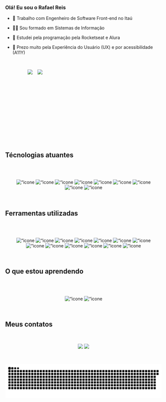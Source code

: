 ### Olá! Eu sou o Rafael Reis

- 🏦 Trabalho com Engenheiro de Software Front-end no Itaú
- 👨‍🎓 Sou formado em Sistemas de Informação
- 📱 Estudei pela programação pela Rocketseat e Alura
- 🚀 Prezo muito pela Experiência do Usuário (UX) e por acessibilidade (A11Y) 

  <div style="display: flex; padding: 2rem; gap:1rem" align="center">
  <br>

  <img loading="lazy" height="200rem" src="https://github-readme-stats.vercel.app/api?username=rafael-araujo-reis&show_icons=true&theme=dracula&include_all_commits=true&count_private=true"/>

  <img loading="lazy" height="200rem" src="https://github-readme-stats.vercel.app/api/top-langs/?username=rafael-araujo-reis&layout=compact&langs_count=7&theme=dracula"/>

</div>
  
  ## Técnologias atuantes
  <div style="display: block; padding: 2rem" align="center">
  <br>
            <img alt=“icone do javascript” height="30" width="40" src="https://cdn.jsdelivr.net/gh/devicons/devicon@latest/icons/javascript/javascript-original.svg" />
            <img alt=“icone do typescript” height="30" width="40"  src="https://cdn.jsdelivr.net/gh/devicons/devicon@latest/icons/typescript/typescript-original.svg" />
            <img alt=“icone da aws” height="30" width="40"  src="https://cdn.jsdelivr.net/gh/devicons/devicon@latest/icons/amazonwebservices/amazonwebservices-original-wordmark.svg" />
            <img alt=“icone do angular” height="30" width="40"  src="https://cdn.jsdelivr.net/gh/devicons/devicon@latest/icons/angular/angular-original.svg" />
            <img alt=“icone do css” height="30" width="40"  src="https://cdn.jsdelivr.net/gh/devicons/devicon@latest/icons/css3/css3-original.svg" />
            <img alt=“icone do sass” height="30" width="40"  src="https://cdn.jsdelivr.net/gh/devicons/devicon@latest/icons/sass/sass-original.svg" />
            <img alt=“icone do html” height="30" width="40"  src="https://cdn.jsdelivr.net/gh/devicons/devicon@latest/icons/html5/html5-original.svg" />
            <img alt=“icone do jest”  height="30" width="40" src="https://cdn.jsdelivr.net/gh/devicons/devicon@latest/icons/jest/jest-plain.svg" />
  	    <img alt=“icone do node js”  height="30" width="40" src="https://cdn.jsdelivr.net/gh/devicons/devicon@latest/icons/nodejs/nodejs-original-wordmark.svg" />
</div>
  
  ## Ferramentas utilizadas
 <div style="display: block; padding: 2rem" align="center">
 <br>
              <img alt=“icone do git”  height="40" width="40" src="https://cdn.jsdelivr.net/gh/devicons/devicon@latest/icons/git/git-original-wordmark.svg" />
            <img alt=“icone do GitHub”  height="40" width="40" src="https://cdn.jsdelivr.net/gh/devicons/devicon@latest/icons/github/github-original-wordmark.svg" />
            <img alt=“icone do splunk”  height="40" width="40" src="https://cdn.jsdelivr.net/gh/devicons/devicon@latest/icons/splunk/splunk-original-wordmark.svg" />
            <img alt=“icone do insomnia”  height="40" width="40" src="https://cdn.jsdelivr.net/gh/devicons/devicon@latest/icons/insomnia/insomnia-original.svg" />
            <img alt=“icone do postman”  height="40" width="40" src="https://cdn.jsdelivr.net/gh/devicons/devicon@latest/icons/postman/postman-original.svg" />
            <img alt=“icone do graffata” height="40" width="40"  src="https://cdn.jsdelivr.net/gh/devicons/devicon@latest/icons/grafana/grafana-original-wordmark.svg" />
            <img alt=“icone do docker” height="40" width="40"  src="https://cdn.jsdelivr.net/gh/devicons/devicon@latest/icons/docker/docker-original.svg" />
            <img alt=“icone do firma” height="40" width="40"  src="https://cdn.jsdelivr.net/gh/devicons/devicon@latest/icons/figma/figma-original.svg" />
            <img alt=“icone do jira”  height="40" width="40" src="https://cdn.jsdelivr.net/gh/devicons/devicon@latest/icons/jira/jira-original-wordmark.svg" />
            <img alt=“icone do bamboo” height="40" width="40"  src="https://cdn.jsdelivr.net/gh/devicons/devicon@latest/icons/bamboo/bamboo-original.svg" />
            <img alt=“icone do bitbucket”  height="40" width="40" src="https://cdn.jsdelivr.net/gh/devicons/devicon@latest/icons/bitbucket/bitbucket-original-wordmark.svg" />
            <img alt=“icone do confluence”  height="40" width="40" src="https://cdn.jsdelivr.net/gh/devicons/devicon@latest/icons/confluence/confluence-original-wordmark.svg" />
            <img alt=“icone do android studio” height="40" width="40"  src="https://cdn.jsdelivr.net/gh/devicons/devicon@latest/icons/androidstudio/androidstudio-original.svg" />
  </div>

  ## O que estou aprendendo
   <div style="display: block; padding: 2rem" align="center">
 <br>
             <img alt=“icone do java” height="40" width="40"  src="https://cdn.jsdelivr.net/gh/devicons/devicon@latest/icons/java/java-original-wordmark.svg" />
            <img alt=“icone do maven”  height="40" width="40" src="https://cdn.jsdelivr.net/gh/devicons/devicon@latest/icons/maven/maven-original.svg" />
 </div>


  ## Meus contatos
  <div style="display: block; padding: 2rem" align="center">
    <a href="mailto:rafa.araujoreis@gmail.com" target="_blank"><img src="https://img.shields.io/badge/Gmail-D14836?style=for-the-badge&logo=gmail&logoColor=white"></a>
  <a href="https://www.linkedin.com/in/rafael-araujo-reis" target="_blank"><img src="https://img.shields.io/badge/-LinkedIn-%230077B5?style=for-the-badge&logo=linkedin&logoColor=white" target="_blank"></a> 
  </div>

 ![Snake animation](https://github.com/rafael-araujo-reis/rafael-araujo-reis/blob/output/github-contribution-grid-snake.svg)

